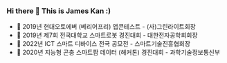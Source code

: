 ### Hi there 👋  This is James Kan :)

<!--
**myeonghae/myeonghae** is a ✨ _special_ ✨ repository because its `README.md` (this file) appears on your GitHub profile.

Here are some ideas to get you started:








- 💬 Ask me about ...
- 📫 How to reach me: ...
- 😄 Pronouns: ...
- ⚡ Fun fact: ...
-->

- 🔭 2019년 현대오토에버 (베리어프리) 앱콘테스트 - (사)그린라이트회장
- 🌱 2019년 제7회 전국대학교 스마트로봇 경진대회 - 대한전자공학회회장 
- 👯 2022년 ICT 스마트 디바이스 전국 공모전 - 스마트기술진흥협회장 
- 🤔 2020년 지능형 곤충 스마트팜 데이터 (해커톤) 경진대회 - 과학기술정보통신부


 


